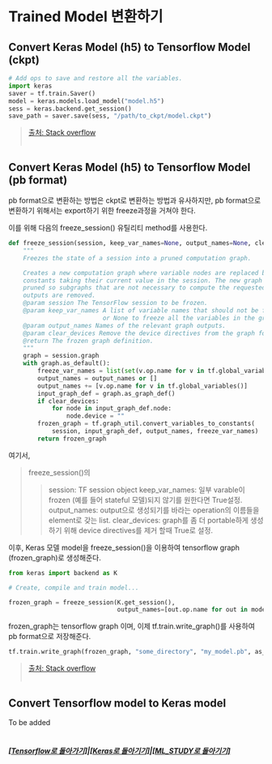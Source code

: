 # Trained Model 변환하기

## Convert Keras Model (h5) to Tensorflow Model (ckpt)

```python
# Add ops to save and restore all the variables.
import keras
saver = tf.train.Saver()
model = keras.models.load_model("model.h5")
sess = keras.backend.get_session()
save_path = saver.save(sess, "/path/to_ckpt/model.ckpt")
```

> [출처: Stack overflow](https://github.com/keras-team/keras/issues/9040) <br><br>

## Convert Keras Model (h5) to Tensorflow Model (pb format)

pb format으로 변환하는 방법은 ckpt로 변환하는 방법과 유사하지만,
pb format으로 변환하기 위해서는 export하기 위한 freeze과정을 거쳐야 한다.

이를 위해 다음의 freeze_session() 유틸리티 method를 사용한다.

```python
def freeze_session(session, keep_var_names=None, output_names=None, clear_devices=True):
    """
    Freezes the state of a session into a pruned computation graph.

    Creates a new computation graph where variable nodes are replaced by
    constants taking their current value in the session. The new graph will be
    pruned so subgraphs that are not necessary to compute the requested
    outputs are removed.
    @param session The TensorFlow session to be frozen.
    @param keep_var_names A list of variable names that should not be frozen,
                          or None to freeze all the variables in the graph.
    @param output_names Names of the relevant graph outputs.
    @param clear_devices Remove the device directives from the graph for better portability.
    @return The frozen graph definition.
    """
    graph = session.graph
    with graph.as_default():
        freeze_var_names = list(set(v.op.name for v in tf.global_variables()).difference(keep_var_names or []))
        output_names = output_names or []
        output_names += [v.op.name for v in tf.global_variables()]
        input_graph_def = graph.as_graph_def()
        if clear_devices:
            for node in input_graph_def.node:
                node.device = ""
        frozen_graph = tf.graph_util.convert_variables_to_constants(
            session, input_graph_def, output_names, freeze_var_names)
        return frozen_graph
```

여기서,

> freeze_session()의
>
> > session: TF session object
> > keep_var_names: 일부 varable이 frozen (예를 들어 stateful 모델)되지 않기를 원한다면 True설정.
> > output_names: output으로 생성되기를 바라는 operation의 이름들을 element로 갖는 list.
> > clear_devices: graph를 좀 더 portable하게 생성하기 위해 device directives를 제거 할때 True로 설정.

이후, Keras 모델 model을 freeze_session()을 이용하여 tensorflow graph (frozen_graph)로 생성해준다.

```python
from keras import backend as K

# Create, compile and train model...

frozen_graph = freeze_session(K.get_session(),
                              output_names=[out.op.name for out in model.outputs])
```

frozen_graph는 tensorflow graph 이며,
이제 tf.train.write_graph()를 사용하여 pb format으로 저장해준다.

```python
tf.train.write_graph(frozen_graph, "some_directory", "my_model.pb", as_text=False)
```

> [출처: Stack overflow](https://stackoverflow.com/questions/45466020/how-to-export-keras-h5-to-tensorflow-pb) <br><br>

## Convert Tensorflow model to Keras model

To be added <br><br>

##### [[Tensorflow로 돌아가기]](https://github.com/elemag1414/ML_STUDY/tree/master/Tensorflow)|[[Keras로 돌아기기]](https://github.com/elemag1414/Keras)|[[ML_STUDY로 돌아기기]](https://github.com/elemag1414/ML_STUDY)
